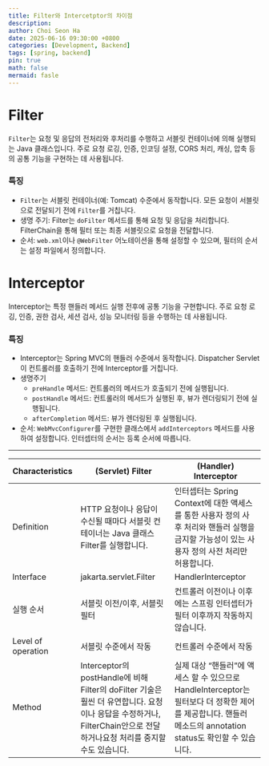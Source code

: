 ```yaml
---
title: Filter와 Intercetptor의 차이점
description:
author: Choi Seon Ha
date: 2025-06-16 09:30:00 +0800
categories: [Development, Backend]
tags: [spring, backend]
pin: true
math: false
mermaid: fasle
---
```


# Filter

`Filter`는 요청 및 응답의 전처리와 후처리를 수행하고 서블릿 컨테이너에 의해 실행되는 Java 클래스입니다. 주로 요청 로깅, 인증, 인코딩 설정, CORS 처리, 캐싱, 압축 등의 공통 기능을 구현하는 데 사용됩니다.

### 특징

- `Filter`는 서블릿 컨테이너(예: Tomcat) 수준에서 동작합니다. 모든 요청이 서블릿으로 전달되기 전에 `Filter`를 거칩니다.
- 생명 주기: Filter는 `doFilter` 메서드를 통해 요청 및 응답을 처리합니다. FilterChain을 통해 필터 또는 최종 서블릿으로 요청을 전달합니다.
- 순서: `web.xml`이나 `@WebFilter` 어노테이션을 통해 설정할 수 있으며, 필터의 순서는 설정 파일에서 정의합니다.

# Interceptor

Interceptor는 특정 핸들러 메서드 실행 전후에 공통 기능을 구현합니다. 주로 요청 로깅, 인증, 권한 검사, 세션 검사, 성능 모니터링 등을 수행하는 데 사용됩니다.

### 특징

- Interceptor는 Spring MVC의 핸들러 수준에서 동작합니다. Dispatcher Servlet이 컨트롤러를 호출하기 전에 Interceptor를 거칩니다.
- 생명주기
  - `preHandle` 메서드: 컨트롤러의 메서드가 호출되기 전에 실행됩니다.
  - `postHandle` 메서드: 컨트롤러의 메서드가 실행된 후, 뷰가 렌더링되기 전에 실행됩니다.
  - `afterCompletion` 메서드: 뷰가 렌더링된 후 실행됩니다.
- 순서: `WebMvcConfigurer`를 구현한 클래스에서 `addInterceptors` 메서드를 사용하여 설정합니다. 인터셉터의 순서는 등록 순서에 따릅니다.

---

| Characteristics    | (Servlet) Filter                                                                                                                                                       | (Handler) Interceptor                                                                                                                                        |
| ------------------ | ---------------------------------------------------------------------------------------------------------------------------------------------------------------------- | ------------------------------------------------------------------------------------------------------------------------------------------------------------ |
| Definition         | HTTP 요청이나 응답이 수신될 때마다 서블릿 컨테이너는 Java 클래스 Filter를 실행합니다.                                                                                  | 인터셉터는 Spring Context에 대한 액세스를 통한 사용자 정의 사후 처리와 핸들러 실행을 금지할 가능성이 있는 사용자 정의 사전 처리만 허용합니다.                |
| Interface          | jakarta.servlet.Filter                                                                                                                                                 | HandlerInterceptor                                                                                                                                           |
| 실행 순서          | 서블릿 이전/이후, 서블릿 필터                                                                                                                                          | 컨트롤러 이전이나 이후에는 스프링 인터셉터가 필터 이후까지 작동하지 않습니다.                                                                                |
| Level of operation | 서블릿 수준에서 작동                                                                                                                                                   | 컨트롤러 수준에서 작동                                                                                                                                       |
| Method             | Interceptor의 postHandle에 비해 Filter의 doFilter 기술은 훨씬 더 유연합니다. 요청이나 응답을 수정하거나, FilterChain안으로 전달하거나요청 처리를 중지할 수도 있습니다. | 실제 대상 “핸들러”에 액세스 할 수 있으므로 HandleInterceptor는 필터보다 더 정확한 제어를 제공합니다. 핸들러 메소드의 annotation status도 확인할 수 있습니다. |
